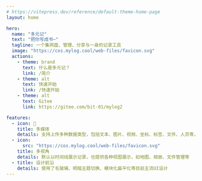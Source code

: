 ```yaml
---
# https://vitepress.dev/reference/default-theme-home-page
layout: home

hero:
  name: "多元记"
  text: "把你写成书~"
  tagline: 一个集网盘、管理、分享与一身的记录工具
  image: "https://cos.mylog.cool/web-files/favicon.svg"
  actions:
    - theme: brand
      text: 什么是多元记？
      link: /简介
    - theme: alt
      text: 快速开始
      link: /快速开始
    - theme: alt
      text: Gitee
      link: https://gitee.com/bit-01/mylog2

features:
  - icon: 🐔
    title: 多媒体
    details: 支持上传多种数据类型，包括文本、图片、视频、坐标、标签、文件、人员等，并且提供专用的展示组件
  - icon:
      src: "https://cos.mylog.cool/web-files/favicon.svg"
    title: 多视角
    details: 默认以时间线展示记录，也提供各种视图展示，如地图、相册、文件管理等
  - title: 设计前沿
    details: 使用了毛玻璃、明暗主题切换、模块化扁平化等目前主流UI设计
---
```

